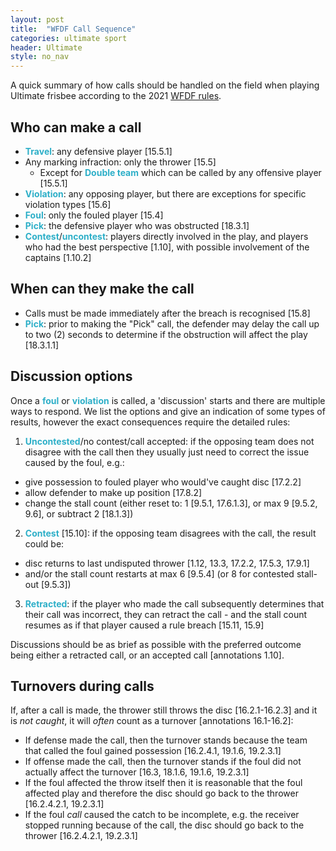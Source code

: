 ```yaml
---
layout: post
title:  "WFDF Call Sequence"
categories: ultimate sport
header: Ultimate
style: no_nav
---
```


<style type="text/css">
  strong {
    color: #2dafc8;
  }
</style>

A quick summary of how calls should be handled on the field when playing Ultimate frisbee according to the 2021 [WFDF rules](https://rules.wfdf.org/).

## Who can make a call

- **Travel**: any defensive player <span class="ref-link">[15.5.1]</span>
- Any marking infraction: only the thrower <span class="ref-link">[15.5]</span>
  - Except for **Double team** which can be called by any offensive player <span class="ref-link">[15.5.1]</span>
- **Violation**: any opposing player, but there are exceptions for specific violation types <span class="ref-link">[15.6]</span>
- **Foul**: only the fouled player <span class="ref-link">[15.4]</span>
- **Pick**: the defensive player who was obstructed <span class="ref-link">[18.3.1]</span>
- **Contest**/**uncontest**: players directly involved in the play, and players who had the best perspective <span class="ref-link">[1.10]</span>, with possible involvement of the captains <span class="ref-link">[1.10.2]</span>

## When can they make the call

- Calls must be made immediately after the breach is recognised <span class="ref-link">[15.8]</span>
- **Pick**: prior to making the "Pick" call, the defender may delay the call up to two (2) seconds to determine if the obstruction will affect the play <span class="ref-link">[18.3.1.1]</span>

## Discussion options

Once a **foul** or **violation** is called, a 'discussion' starts and there are multiple ways to respond. We list the options and give an indication of some types of results, however the exact consequences require the detailed rules:
1. **Uncontested**/no contest/call accepted: if the opposing team does not disagree with the call then they usually just need to correct the issue caused by the foul, e.g.:
  - give possession to fouled player who would've caught disc <span class="ref-link">[17.2.2]</span>
  - allow defender to make up position <span class="ref-link">[17.8.2]</span>
  - change the stall count (either reset to: 1 <span class="ref-link">[9.5.1, 17.6.1.3]</span>, or max 9 <span class="ref-link">[9.5.2, 9.6]</span>, or subtract 2 <span class="ref-link">[18.1.3]</span>)
2. **Contest** <span class="ref-link">[15.10]</span>: if the opposing team disagrees with the call, the result could be:
  - disc returns to last undisputed thrower <span class="ref-link">[1.12, 13.3, 17.2.2, 17.5.3, 17.9.1]</span>
  - and/or the stall count restarts at max 6 <span class="ref-link">[9.5.4]</span> (or 8 for contested stall-out <span class="ref-link">[9.5.3]</span>)
3. **Retracted**: if the player who made the call subsequently determines that their call was incorrect, they can retract the call - and the stall count resumes as if that player caused a rule breach <span class="ref-link">[15.11, 15.9]</span>

Discussions should be as brief as possible with the preferred outcome being either a retracted call, or an accepted call <span class="ref-link">[annotations 1.10]</span>.

## Turnovers during calls

If, after a call is made, the thrower still throws the disc <span class="ref-link">[16.2.1-16.2.3]</span> and it is *not caught*, it will *often* count as a turnover <span class="ref-link">[annotations 16.1-16.2]</span>:
- If defense made the call, then the turnover stands because the team that called the foul gained possession <span class="ref-link">[16.2.4.1, 19.1.6, 19.2.3.1]</span>
- If offense made the call, then the turnover stands if the foul did not actually affect the turnover <span class="ref-link">[16.3, 18.1.6, 19.1.6, 19.2.3.1]</span>
- If the foul affected the throw itself then it is reasonable that the foul affected play and therefore the disc should go back to the thrower <span class="ref-link">[16.2.4.2.1, 19.2.3.1]</span>
- If the foul *call* caused the catch to be incomplete, e.g. the receiver stopped running because of the call, the disc should go back to the thrower <span class="ref-link">[16.2.4.2.1, 19.2.3.1]</span>
